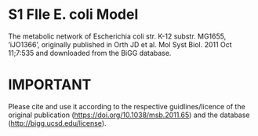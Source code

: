 # S1 FIle E. coli Model
The metabolic network of Escherichia coli str. K-12 substr. MG1655, ‘iJO1366’, originally published in Orth JD et al. Mol Syst Biol. 2011 Oct 11;7:535 and downloaded from the BiGG database. 

IMPORTANT
=========
Please cite and use it according to the respective guidlines/licence of the original publication (https://doi.org/10.1038/msb.2011.65) and the database (http://bigg.ucsd.edu/license).

